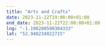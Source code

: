 ```yaml
---
title: "Arts and Crafts"
date: 2023-11-22T19:00:00+01:00
end_date: 2023-11-22T22:00:00+01:00
lng: "-1.198280590384333"
lat: "52.940234022715"
---
```

